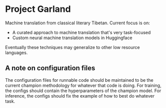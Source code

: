 # Project Garland

Machine translation from classical literary Tibetan. Current focus is on:

- A curated approach to machine translation that's very task-focused
- Custom neural machine translation models in Huggingface

Eventually these techniques may generalize to other low resource languages.

## A note on configuration files

The configuration files for runnable code should be maintained to be the current champion methodology for whatever that code is doing. For training, the configs should contain the hyperparameters of the champion model. For inference, the configs should fix the example of how to best do whatever task.